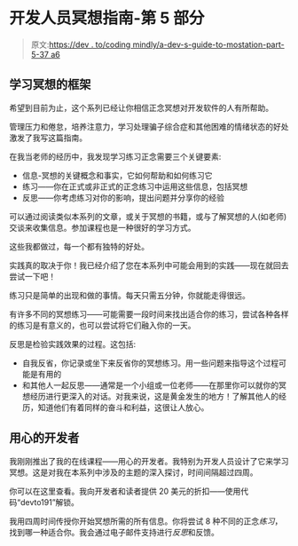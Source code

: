 # 开发人员冥想指南-第 5 部分

> 原文:[https://dev . to/coding mindly/a-dev-s-guide-to-mostation-part-5-37 a6](https://dev.to/codingmindfully/a-dev-s-guide-to-meditation-part-5-37a6)

## [](#a-framework-for-learning-meditation)学习冥想的框架

希望到目前为止，这个系列已经让你相信正念冥想对开发软件的人有所帮助。

管理压力和倦怠，培养注意力，学习处理骗子综合症和其他困难的情绪状态的好处激发了我写这篇指南。

在我当老师的经历中，我发现学习练习正念需要三个关键要素:

*   信息-冥想的关键概念和事实，它如何帮助和如何练习它
*   练习——你在正式或非正式的正念练习中运用这些信息，包括冥想
*   反思——你考虑练习对你的影响，提出问题并分享你的经验

可以通过阅读类似本系列的文章，或关于冥想的书籍，或与了解冥想的人(如老师)交谈来收集信息。参加课程也是一种很好的学习方式。

这些我都做过，每一个都有独特的好处。

实践真的取决于你！我已经介绍了您在本系列中可能会用到的实践——现在就回去尝试一下吧！

练习只是简单的出现和做的事情。每天只需五分钟，你就能走得很远。

有许多不同的冥想练习——可能需要一段时间来找出适合你的练习，尝试各种各样的练习是有意义的，也可以尝试将它们融入你的一天。

反思是检验实践效果的过程。这包括:

*   自我反省，你记录或坐下来反省你的冥想练习。用一些问题来指导这个过程可能是有用的
*   和其他人一起反思——通常是一个小组或一位老师——在那里你可以就你的冥想经历进行更深入的对话。对我来说，这是黄金发生的地方！了解其他人的经历，知道他们有着同样的奋斗和利益，这很让人放心。

## [](#the-mindful-developer)用心的开发者

我刚刚推出了我的在线课程——用心的开发者。我特别为开发人员设计了它来学习冥想。这是对我在本系列中涉及的主题的深入探讨，时间间隔超过四周。

你可以在这里查看。我向开发者和读者提供 20 美元的折扣——使用代码“devto191”解锁。

我用四周时间传授你开始冥想所需的所有信息。你将尝试 8 种不同的正念*练习*，找到哪一种适合你。我会通过电子邮件支持进行*反思*和反馈。